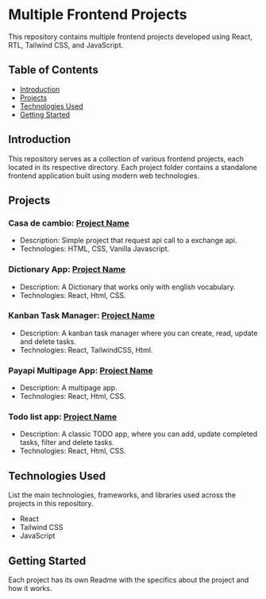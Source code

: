 # Multiple Frontend Projects

This repository contains multiple frontend projects developed using React, RTL, Tailwind CSS, and JavaScript.

## Table of Contents
- [Introduction](#introduction)
- [Projects](#projects)
- [Technologies Used](#technologies-used)
- [Getting Started](#getting-started)

## Introduction

This repository serves as a collection of various frontend projects, each located in its respective directory. Each project folder contains a standalone frontend application built using modern web technologies.

## Projects

### Casa de cambio: [Project Name](/project1)
- Description: Simple project that request api call to a exchange api.
- Technologies: HTML, CSS, Vanilla Javascript.

### Dictionary App: [Project Name](/project2)
- Description: A Dictionary that works only with english vocabulary.
- Technologies: React, Html, CSS.

### Kanban Task Manager: [Project Name](/project3)
- Description: A kanban task manager where you can create, read, update and delete tasks.
- Technologies: React, TailwindCSS, Html.

### Payapi Multipage App: [Project Name](/project4)
- Description: A multipage app.
- Technologies: React, Html, CSS.

### Todo list app: [Project Name](/project5)
- Description: A classic TODO app, where you can add, update completed tasks, filter and delete tasks.
- Technologies: React, Html, CSS.

## Technologies Used

List the main technologies, frameworks, and libraries used across the projects in this repository.

- React
- Tailwind CSS
- JavaScript

## Getting Started

Each project has its own Readme with the specifics about the project and how it works.

